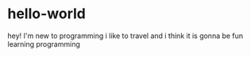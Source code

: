 # hello-world
hey! I'm new to programming
i like to travel and i think it is gonna be fun learning programming
